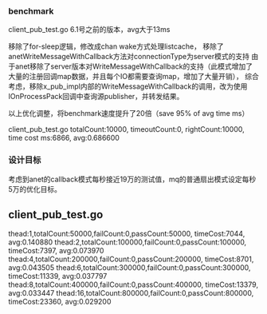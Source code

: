 

### benchmark

client_pub_test.go
6.1号之前的版本，avg大于13ms

移除了for-sleep逻辑，修改成chan wake方式处理listcache，
移除了anetWriteMessageWithCallback方法对connectionType为server模式的支持
由于anet移除了server版本对WriteMessageWithCallback的支持（此模式增加了大量的注册回调map数据，并且每个IO都需要查询map，增加了大量开销），
综合考虑，移除x_pub_impl内部的WriteMessageWithCallback的调用，改为使用IOnProcessPack回调中查询源publisher，并转发结果。

以上优化调整，将benchmark速度提升了20倍（save 95% of avg time ms）

client_pub_test.go
totalCount:10000, timeoutCount:0, rightCount:10000, time cost ms:6866, avg:0.686600

### 设计目标

考虑到anet的callback模式每秒接近19万的测试值，mq的普通扇出模式设定每秒5万的优化目标。


## client_pub_test.go

thead:1,totalCount:50000,failCount:0,passCount:50000, timeCost:7044, avg:0.140880
thead:2,totalCount:100000,failCount:0,passCount:100000, timeCost:7397, avg:0.073970
thead:4,totalCount:200000,failCount:0,passCount:200000, timeCost:8701, avg:0.043505
thead:6,totalCount:300000,failCount:0,passCount:300000, timeCost:11339, avg:0.037797
thead:8,totalCount:400000,failCount:0,passCount:400000, timeCost:13379, avg:0.033447
thead:16,totalCount:800000,failCount:0,passCount:800000, timeCost:23360, avg:0.029200